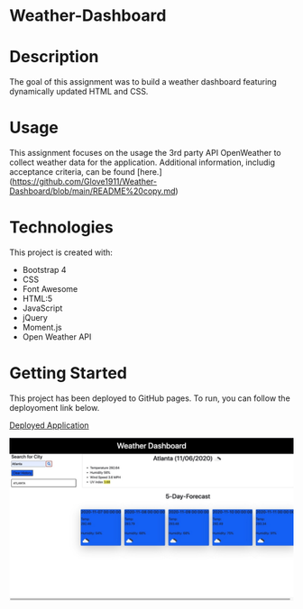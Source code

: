 # Weather-Dashboard

# Description

The goal of this assignment was to build a weather dashboard featuring dynamically updated HTML and CSS.  

# Usage

This assignment focuses on the usage the 3rd party API OpenWeather to collect weather data for the application.  Additional information, includig acceptance criteria, can be found [here.] (https://github.com/Glove1911/Weather-Dashboard/blob/main/README%20copy.md)

# Technologies

This project is created with:

* Bootstrap 4
* CSS
* Font Awesome
* HTML:5
* JavaScript
* jQuery
* Moment.js
* Open Weather API

# Getting Started

This project has been deployed to GitHub pages.  To run, you can follow the deployoment link below. 

[Deployed Application](https://glove1911.github.io/Weather-Dashboard/)

<img src ="https://github.com/Glove1911/Weather-Dashboard/blob/main/B4FE9787-5FDB-45B2-B044-DDB71EF24E2F_1_105_c.jpeg">
